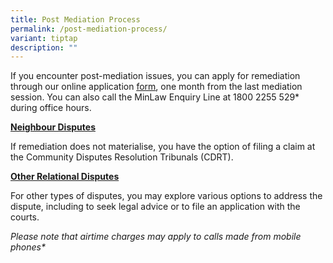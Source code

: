 ```yaml
---
title: Post Mediation Process
permalink: /post-mediation-process/
variant: tiptap
description: ""
---
```

<p>If you encounter post-mediation issues, you can apply for remediation
through our online application <a href="https://eservices.mlaw.gov.sg/cmc/mediatorsportal/direct-intake/" rel="noopener noreferrer nofollow" target="_blank"><u>form</u></a>,
one month from the last mediation session. You can also call the MinLaw
Enquiry Line at 1800 2255 529* during office hours.</p>
<p></p>
<p><strong><u>Neighbour Disputes</u></strong>
</p>
<p>If remediation does not materialise, you have the option of filing a claim
at the Community Disputes Resolution Tribunals (CDRT).</p>
<p></p>
<p><strong><u>Other Relational Disputes</u></strong>
</p>
<p>For other types of disputes, you may explore various options to address
the dispute, including to seek legal advice or to file an application with
the courts.</p>
<p></p>
<p><em>Please note that airtime charges may apply to calls made from mobile phones*</em>
</p>